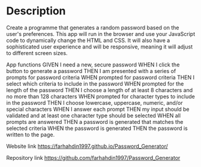 

<h1>Description </h1>
Create a programme that generates a random password based on the user's preferences. This app will run in the browser and use your JavaScript code to dynamically change the HTML and CSS. It will also have a sophisticated user experience and will be responsive, meaning it will adjust to different screen sizes.

App functions GIVEN I need a new, secure password 
WHEN I click the button to generate a password 
THEN I am presented with a series of prompts for password criteria WHEN prompted for password criteria 
THEN I select which criteria to include in the password 
WHEN prompted for the length of the password 
THEN I choose a length of at least 8 characters and no more than 128 characters WHEN prompted for character types to include in the password 
THEN I choose lowercase, uppercase, numeric, and/or special characters WHEN I answer each prompt
 THEN my input should be validated and at least one character type should be selected WHEN all prompts are answered 
 THEN a password is generated that matches the selected criteria 
 WHEN the password is generated 
 THEN the password is written to the page.

Website link
https://farhahdin1997.github.io/Password_Generator/

Repository link
https://github.com/farhahdin1997/Password_Generator
